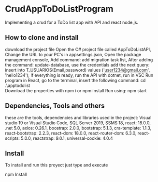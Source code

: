 # CrudAppToDoListProgram
Implementing a crud for a ToDo list app with API and react node.js.

## How to clone and install
download the project file
Open the C# project file called AppToDoListAPI,
Change the URL to your PC's in appsettings.json,
Open the package management console,
Add command: add migration task list,
After adding the command: update-database,
use the credentials add the next query:
insert into T_USUARIOS(Email,password) values
('user1234@gmail.com', 'hello1234');
If everything is ready, run the API with dotnet, run in VSC
Run program in React,
go to the terminal,
insert the following command: cd .\apptodolist\
Download the properties with npm i or npm install
Run using: npm start

## Dependencies, Tools and others
these are the tools, dependencies and libraries used in the project:
Visual studio 19 or Visual Studio Code, SQL Server 2019, SSMS 18, react: 18.0.0, .net 5.0, axios: 0.26.1, 
boostrap: 2.0.0, bootstrap: 5.1.3, cra-template: 1.1.3,  react-bootstrap: 2.2.3, react-dom: 18.0.0, 
react-router-dom: 6.3.0, react-scripts: 5.0.0, reactstrap: 9.0.1, universal-cookie: 4.0.4

## Install
To install and run this proyect just type and execute

npm Install
